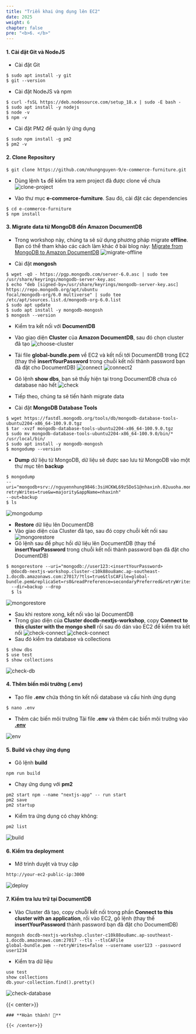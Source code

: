 ```yaml
---
title: "Triển khai ứng dụng lên EC2"
date: 2025
weight: 6
chapter: false
pre: "<b>6. </b>"
---
```


#### 1. Cài đặt Git và NodeJS

- Cài đặt Git

```shell
$ sudo apt install -y git
$ git --version
```

- Cài đặt NodeJS và npm

```shell
$ curl -fsSL https://deb.nodesource.com/setup_18.x | sudo -E bash -
$ sudo apt install -y nodejs
$ node -v
$ npm -v
```

- Cài đặt PM2 để quản lý ứng dụng

```shell
$ sudo npm install -g pm2
$ pm2 -v
```

#### 2. Clone Repository

```shell
$ git clone https://github.com/nhungnguyen-9/e-commerce-furniture.git
```

- Dùng lệnh **`ls`** để kiểm tra xem project đã được clone về chưa
![clone-project](/images/6-deploy-the-application-to-ec2/6.1.png)

- Vào thư mục **e-commerce-furniture**. Sau đó, cài đặt các dependencies

```shell
$ cd e-commerce-furniture
$ npm install
```

#### 3. Migrate data từ MongoDB đến Amazon DocumentDB

- Trong workshop này, chúng ta sẽ sử dụng phương pháp migrate **offline**. Bạn có thể tham khảo các cách làm khác ở bài
blog này: [Migrate from MongoDB to Amazon
DocumentDB](https://aws.amazon.com/blogs/database/migrate-from-mongodb-to-amazon-documentdb-using-the-offline-method/)
![migrate-offline](/images/6-deploy-the-application-to-ec2/offline-migration-approach.gif)

- Cài đặt **mongosh**

```shell
$ wget -qO - https://pgp.mongodb.com/server-6.0.asc | sudo tee /usr/share/keyrings/mongodb-server-key.asc
$ echo "deb [signed-by=/usr/share/keyrings/mongodb-server-key.asc] https://repo.mongodb.org/apt/ubuntu
focal/mongodb-org/6.0 multiverse" | sudo tee /etc/apt/sources.list.d/mongodb-org-6.0.list
$ sudo apt update
$ sudo apt install -y mongodb-mongosh
$ mongosh --version
```

- Kiểm tra kết nối với **DocumentDB**

- Vào giao diện **Cluster** của **Amazon DocumentDB**, sau đó chọn cluster đã tạo
![choose-cluster](/images/6-deploy-the-application-to-ec2/6.3.png)
- Tải file **global-bundle.pem** về EC2 và kết nối tới DocumentDB trong EC2 (thay thế **insertYourPassword** trong chuỗi
kết nối thành password bạn đã đặt cho DocumentDB)
![connect](/images/6-deploy-the-application-to-ec2/6.4.png)
![connect2](/images/6-deploy-the-application-to-ec2/6.5.png)
- Gõ lệnh **show dbs**, bạn sẽ thấy hiện tại trong DocumentDB chưa có database nào hết
![check](/images/6-deploy-the-application-to-ec2/6.6.png)

- Tiếp theo, chúng ta sẽ tiến hành migrate data

- Cài đặt **MongoDB Database Tools**

```shell
$ wget https://fastdl.mongodb.org/tools/db/mongodb-database-tools-ubuntu2204-x86_64-100.9.0.tgz
$ tar -xvzf mongodb-database-tools-ubuntu2204-x86_64-100.9.0.tgz
$ sudo mv mongodb-database-tools-ubuntu2204-x86_64-100.9.0/bin/* /usr/local/bin/
$ sudo apt install -y mongodb-mongosh
$ mongodump --version
```

- **Dump** dữ liệu từ MongoDB, dữ liệu sẽ được sao lưu từ MongoDB vào một thư mục tên **backup**

```shell
$ mongodump
--uri="mongodb+srv://nguyennhung9846:3siHCKWL69z5DoS1@nhaxinh.02uuoha.mongodb.net/?retryWrites=true&w=majority&appName=nhaxinh"
--out=backup
$ ls
```

![mongodump](/images/6-deploy-the-application-to-ec2/6.7.png)

- **Restore** dữ liệu lên DocumentDB
- Vào giao diện của Cluster đã tạo, sau đó copy chuỗi kết nối sau
![mongorestore](/images/6-deploy-the-application-to-ec2/6.8.png)
- Gõ lệnh sau để phục hồi dữ liệu lên DocumentDB (thay thế **insertYourPassword** trong chuỗi kết nối thành password bạn
đã đặt cho DocumentDB)

```shell
$ mongorestore --uri="mongodb://user123:<insertYourPassword>
  @docdb-nextjs-workshop.cluster-c10k88ou8amc.ap-southeast-1.docdb.amazonaws.com:27017/?tls=true&tlsCAFile=global-bundle.pem&replicaSet=rs0&readPreference=secondaryPreferred&retryWrites=false"
  --dir=backup --drop
  $ ls
  ```

  ![mongorestore](/images/6-deploy-the-application-to-ec2/6.9.png)

  - Sau khi restore xong, kết nối vào lại DocumentDB
  - Trong giao diện của **Cluster docdb-nextjs-workshop**, copy **Connect to this cluster with the mongo shell** rồi sau
  đó dán vào EC2 để kiểm tra kết nối
  ![check-connect](/images/6-deploy-the-application-to-ec2/6.10.png)
  ![check-connect](/images/6-deploy-the-application-to-ec2/6.11.png)
  - Sau đó kiểm tra database và collections

  ```shell
  $ show dbs
  $ use test
  $ show collections
  ```

  ![check-db](/images/6-deploy-the-application-to-ec2/6.12.png)

  #### 4. Thêm biến môi trường (.env)

  - Tạo file **.env** chứa thông tin kết nối database và cấu hình ứng dụng

  ```shell
  $ nano .env
  ```

  - Thêm các biến môi trường
  Tải file **.env** và thêm các biến môi trường vào
  **[.env](https://drive.google.com/file/d/1PH2-dZjuWKzp2cHs6MVGqb57LLpHhWoR/view?usp=sharing)**

  ![env](/images/6-deploy-the-application-to-ec2/6.13.png)

  #### 5. Build và chạy ứng dụng

  - Gõ lệnh **build**

  ```
  npm run build
  ```

  - Chạy ứng dụng với **pm2**

  ```
  pm2 start npm --name "nextjs-app" -- run start
  pm2 save
  pm2 startup
  ```

  - Kiểm tra ứng dụng có chạy không:

  ```
  pm2 list
  ```

  ![build](/images/6-deploy-the-application-to-ec2/6.14.png)

  #### 6. Kiểm tra deployment

  - Mở trình duyệt và truy cập

  ```
  http://your-ec2-public-ip:3000
  ```

  ![deploy](/images/6-deploy-the-application-to-ec2/6.15.png)

  #### 7. Kiểm tra lưu trữ tại DocumentDB

  - Vào Cluster đã tạo, copy chuỗi kết nối trong phần **Connect to this cluster with an application**, rồi vào EC2, gõ
  lệnh (thay thế **insertYourPassword** thành password bạn đã đặt cho DocumentDB)

  ```
  mongosh docdb-nextjs-workshop.cluster-c10k88ou8amc.ap-southeast-1.docdb.amazonaws.com:27017 --tls --tlsCAFile
  global-bundle.pem --retryWrites=false --username user123 --password user1234
  ```

  - Kiểm tra dữ liệu

  ```
  use test
  show collections
  db.your-collection.find().pretty()
  ```

  ![check-database](/images/6-deploy-the-application-to-ec2/6.16.png)

  {{< center>}}

    ### **Hoàn thành! 🚀**

    {{< /center>}}